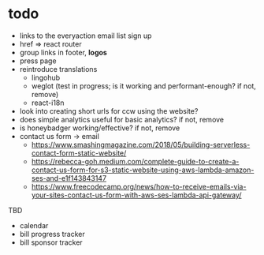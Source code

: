 # todo

- links to the everyaction email list sign up
- href => react router
- group links in footer, **logos**
- press page
- reintroduce translations
  - lingohub
  - weglot (test in progress; is it working and performant-enough? if not, remove)
  - react-i18n
- look into creating short urls for ccw using the website?
- does simple analytics useful for basic analytics? if not, remove
- is honeybadger working/effective? if not, remove
- contact us form -> email
  - https://www.smashingmagazine.com/2018/05/building-serverless-contact-form-static-website/
  - https://rebecca-goh.medium.com/complete-guide-to-create-a-contact-us-form-for-s3-static-website-using-aws-lambda-amazon-ses-and-e1f143843147
  - https://www.freecodecamp.org/news/how-to-receive-emails-via-your-sites-contact-us-form-with-aws-ses-lambda-api-gateway/

TBD
- calendar
- bill progress tracker
- bill sponsor tracker
